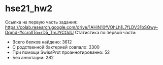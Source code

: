 # hse21_hw2  
Ссылка на первую часть задания: https://colab.research.google.com/drive/1AHiN10fVOhLh1L7fLDV31bSQwy-Dqmd-#scrollTo=rD5_TmJYCOdU
Статистика по первой части:  
- Всего белков найдено: 3612  
- С родственной бактерией совпало: 3300
- При помощи SwissProt проаннотированно: 52
- Без аннотации: 282
